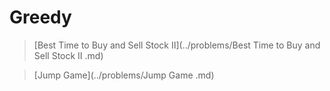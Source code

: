 # Greedy

> [Best Time to Buy and Sell Stock II](../problems/Best Time to Buy and Sell Stock II .md)

> [Jump Game](../problems/Jump Game .md)

